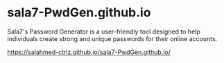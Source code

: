 # sala7-PwdGen.github.io

Sala7's Password Generator is a user-friendly tool designed to help individuals create strong and unique passwords for their online accounts.

https://salahmed-ctrlz.github.io/sala7-PwdGen.github.io/
